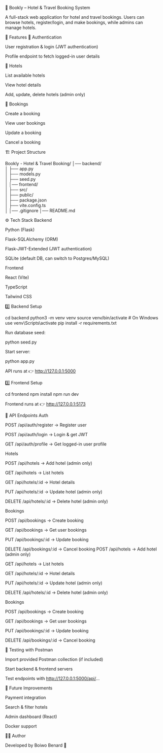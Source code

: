 📌 Bookly – Hotel & Travel Booking System

A full-stack web application for hotel and travel bookings.
Users can browse hotels, register/login, and make bookings, while admins can manage hotels.

🚀 Features
🔑 Authentication

User registration & login (JWT authentication)

Profile endpoint to fetch logged-in user details

🏨 Hotels

List available hotels

View hotel details

Add, update, delete hotels (admin only)

📅 Bookings

Create a booking

View user bookings

Update a booking

Cancel a booking


🏗️ Project Structure

Bookly - Hotel & Travel Booking/
│── backend/                 
│   ├── app.py               
│   ├── models.py           
│   ├── seed.py              
│
│── frontend/                
│   ├── src/                 
│   ├── public/              
│   ├── package.json         
│   ├── vite.config.ts       
│
│── .gitignore
│── README.md


⚙️ Tech Stack
Backend

Python (Flask)

Flask-SQLAlchemy (ORM)

Flask-JWT-Extended (JWT authentication)

SQLite (default DB, can switch to Postgres/MySQL)

Frontend

React (Vite)

TypeScript

Tailwind CSS

2️⃣ Backend Setup

cd backend
python3 -m venv venv
source venv/bin/activate   # On Windows use venv\Scripts\activate
pip install -r requirements.txt

Run database seed:

python seed.py

Start server:

python app.py

API runs at 👉 http://127.0.0.1:5000

3️⃣ Frontend Setup

cd frontend
npm install
npm run dev

Frontend runs at 👉 http://127.0.0.1:5173

🔗 API Endpoints
Auth

POST /api/auth/register → Register user

POST /api/auth/login → Login & get JWT

GET /api/auth/profile → Get logged-in user profile

Hotels

POST /api/hotels → Add hotel (admin only)

GET /api/hotels → List hotels

GET /api/hotels/:id → Hotel details

PUT /api/hotels/:id → Update hotel (admin only)

DELETE /api/hotels/:id → Delete hotel (admin only)

Bookings

POST /api/bookings → Create booking

GET /api/bookings → Get user bookings

PUT /api/bookings/:id → Update booking

DELETE /api/bookings/:id → Cancel booking
POST /api/hotels → Add hotel (admin only)

GET /api/hotels → List hotels

GET /api/hotels/:id → Hotel details

PUT /api/hotels/:id → Update hotel (admin only)

DELETE /api/hotels/:id → Delete hotel (admin only)

Bookings

POST /api/bookings → Create booking

GET /api/bookings → Get user bookings

PUT /api/bookings/:id → Update booking

DELETE /api/bookings/:id → Cancel booking

🧪 Testing with Postman

Import provided Postman collection (if included)

Start backend & frontend servers

Test endpoints with http://127.0.0.1:5000/api/...

📌 Future Improvements

Payment integration

Search & filter hotels

Admin dashboard (React)

Docker support

👨‍💻 Author

Developed by Boiwo Benard 🚀